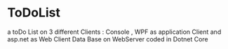 # ToDoList
a toDo List on 3 different Clients : Console , WPF as application Client and asp.net as Web Client 
Data Base on WebServer 
coded in Dotnet Core
